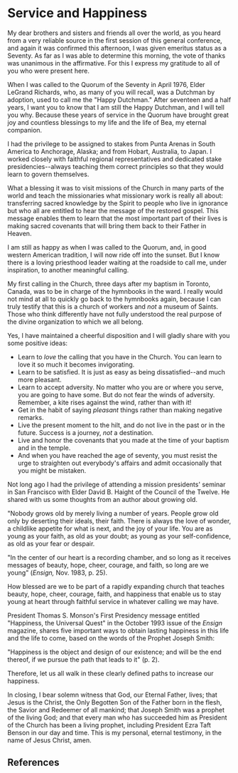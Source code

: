 # Service and Happiness

My dear brothers and sisters and friends all over the world, as you heard from
a very reliable source in the first session of this general conference, and
again it was confirmed this afternoon, I was given emeritus status as a
Seventy. As far as I was able to determine this morning, the vote of thanks
was unanimous in the affirmative. For this I express my gratitude to all of
you who were present here.

When I was called to the Quorum of the Seventy in April 1976, Elder LeGrand
Richards, who, as many of you will recall, was a Dutchman by adoption, used to
call me the "Happy Dutchman." After seventeen and a half years, I want you to
know that I am still the Happy Dutchman, and I will tell you why. Because
these years of service in the Quorum have brought great joy and countless
blessings to my life and the life of Bea, my eternal companion.

I had the privilege to be assigned to stakes from Punta Arenas in South
America to Anchorage, Alaska; and from Hobart, Australia, to Japan. I worked
closely with faithful regional representatives and dedicated stake
presidencies--always teaching them correct principles so that they would learn
to govern themselves.

What a blessing it was to visit missions of the Church in many parts of the
world and teach the missionaries what missionary work is really all about:
transferring sacred knowledge by the Spirit to people who live in ignorance
but who all are entitled to hear the message of the restored gospel. This
message enables them to learn that the most important part of their lives is
making sacred covenants that will bring them back to their Father in Heaven.

I am still as happy as when I was called to the Quorum, and, in good western
American tradition, I will now ride off into the sunset. But I know there is a
loving priesthood leader waiting at the roadside to call me, under
inspiration, to another meaningful calling.

My first calling in the Church, three days after my baptism in Toronto,
Canada, was to be in charge of the hymnbooks in the ward. I really would not
mind at all to quickly go back to the hymnbooks again, because I can truly
testify that this is a church of workers and _not_ a museum of Saints. Those
who think differently have not fully understood the real purpose of the divine
organization to which we all belong.

Yes, I have maintained a cheerful disposition and I will gladly share with you
some positive ideas:

  * Learn to _love_ the calling that you have in the Church. You can learn to love it so much it becomes invigorating. 
  * Learn to be satisfied. It is just as easy as being dissatisfied--and much more pleasant. 
  * Learn to accept adversity. No matter who you are or where you serve, you are going to have some. But do not fear the winds of adversity. Remember, a kite rises against the wind, rather than with it! 
  * Get in the habit of saying _pleasant_ things rather than making negative remarks. 
  * Live the present moment to the hilt, and do not live in the past or in the future. Success is a journey, _not_ a destination. 
  * Live and honor the covenants that you made at the time of your baptism and in the temple. 
  * And when you have reached the age of seventy, you must resist the urge to straighten out everybody's affairs and admit occasionally that you might be mistaken. 

Not long ago I had the privilege of attending a mission presidents' seminar in
San Francisco with Elder David B. Haight of the Council of the Twelve. He
shared with us some thoughts from an author about growing old.

"Nobody grows old by merely living a number of years. People grow old only by
deserting their ideals, their faith. There is always the love of wonder, a
childlike appetite for what is next, and the joy of your life. You are as
young as your faith, as old as your doubt; as young as your self-confidence,
as old as your fear or despair.

"In the center of our heart is a recording chamber, and so long as it receives
messages of beauty, hope, cheer, courage, and faith, so long are we young"
(_Ensign,_ Nov. 1983, p. 25).

How blessed are we to be part of a rapidly expanding church that teaches
beauty, hope, cheer, courage, faith, and happiness that enable us to stay
young at heart through faithful service in whatever calling we may have.

President Thomas S. Monson's First Presidency message entitled "Happiness, the
Universal Quest" in the October 1993 issue of the _Ensign_ magazine, shares
five important ways to obtain lasting happiness in this life and the life to
come, based on the words of the Prophet Joseph Smith:

"Happiness is the object and design of our existence; and will be the end
thereof, if we pursue the path that leads to it" (p. 2).

Therefore, let us all walk in these clearly defined paths to increase our
happiness.

In closing, I bear solemn witness that God, our Eternal Father, lives; that
Jesus is the Christ, the Only Begotten Son of the Father born in the flesh,
the Savior and Redeemer of all mankind; that Joseph Smith was a prophet of the
living God; and that every man who has succeeded him as President of the
Church has been a living prophet, including President Ezra Taft Benson in our
day and time. This is my personal, eternal testimony, in the name of Jesus
Christ, amen.

## References

